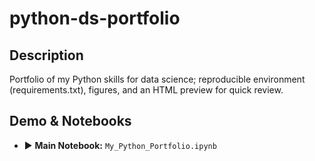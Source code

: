 # python-ds-portfolio

## Description
Portfolio of my Python skills for data science; reproducible environment (requirements.txt), figures, and an HTML preview for quick review.

## Demo & Notebooks
- ▶️ **Main Notebook:** `My_Python_Portfolio.ipynb`


